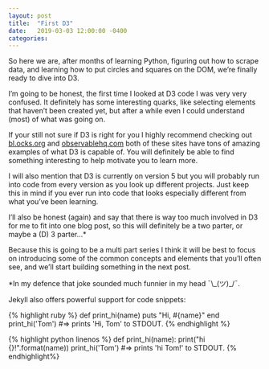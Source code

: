 ```yaml
---
layout: post
title:  "First D3"
date:   2019-03-03 12:00:00 -0400
categories:
---
```

So here we are, after months of learning Python, figuring out how to scrape data, and learning how to put circles and squares on the DOM, we’re finally ready to dive into D3.

I’m going to be honest, the first time I looked at D3 code I was very very confused. It definitely has some interesting quarks, like selecting elements that haven’t been created yet, but after a while even I could understand (most) of what was going on.

If your still not sure if D3 is right for you I highly recommend checking out [bl.ocks.org][blocks] and [observablehq.com][observable] both of these sites have tons of amazing examples of what D3 is capable of. You will definitely be able to find something interesting to help motivate you to learn more.

I will also mention that D3 is currently on version 5 but you will probably run into code from every version as you look up different projects. Just keep this in mind if you ever run into code that looks especially different from what you’ve been learning.

I’ll also be honest (again) and say that there is way too much involved in D3 for me to fit into one blog post, so this will definitely be a two parter, or maybe a (D) 3 parter…*

Because this is going to be a multi part series I think it will be best to focus on introducing some of the common concepts and elements that you’ll often see, and we’ll start building something in the next post.

*In my defence that joke sounded much funnier in my head ¯\\\_(ツ)_/¯.


Jekyll also offers powerful support for code snippets:

{% highlight ruby %}
def print_hi(name)
  puts "Hi, #{name}"
end
print_hi('Tom')
#=> prints 'Hi, Tom' to STDOUT.
{% endhighlight %}

{% highlight python linenos %}
def print_hi(name):
  print("hi {}!".format(name))
print_hi('Tom')
#=> prints 'hi Tom!' to STDOUT.
{% endhighlight%}

[blocks]: https://bl.ocks.org/
[observable]: https://observablehq.com/
